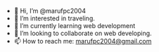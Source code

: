 - 👋 Hi, I’m @marufpc2004
- 👀 I’m interested in traveling.
- 🌱 I’m currently learning web development
- 💞️ I’m looking to collaborate on web developing.
- 📫 How to reach me: marufpc2004@gmail.com

<!---
marufpc2004/marufpc2004 is a ✨ special ✨ repository because its `README.md` (this file) appears on your GitHub profile.
You can click the Preview link to take a look at your changes.
--->
